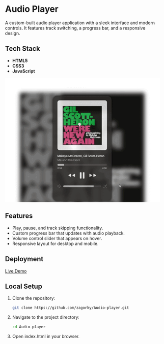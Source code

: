 # Audio Player

A custom-built audio player application with a sleek interface and modern controls. It features track switching, a progress bar, and a responsive design.

## Tech Stack

- **HTML5**
- **CSS3**
- **JavaScript**

![Screenshot](https://github.com/zagorky/Audio-player/blob/main/player.gif)

## Features

- Play, pause, and track skipping functionality.
- Custom progress bar that updates with audio playback.
- Volume control slider that appears on hover.
- Responsive layout for desktop and mobile.

## Deployment

[Live Demo](https://rolling-scopes-school.github.io/zagorky-JSFEPRESCHOOL2024Q2/audio-player/)

## Local Setup

1. Clone the repository:
   ```bash
   git clone https://github.com/zagorky/Audio-player.git
   ```
2. Navigate to the project directory:

   ```bash
   cd Audio-player
   ```

3. Open index.html in your browser.
